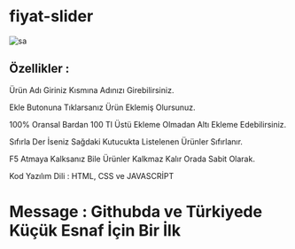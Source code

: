 # fiyat-slider
<img src="https://i.hizliresim.com/brm5kkx.PNG" alt="sa">

<h2> Özellikler :</h2>
<p>Ürün Adı Giriniz Kısmına Adınızı Girebilirsiniz.</p>
<p>Ekle Butonuna Tıklarsanız Ürün Eklemiş Olursunuz.</p>
<p>100% Oransal Bardan 100 Tl Üstü Ekleme Olmadan Altı Ekleme Edebilirsiniz.</p>
<p>Sıfırla Der İseniz Sağdaki Kutucukta Listelenen Ürünler Sıfırlanır.</p>
<p>F5 Atmaya Kalksanız Bile Ürünler Kalkmaz Kalır Orada Sabit Olarak.</p>

<p>Kod Yazılım Dili : HTML, CSS ve JAVASCRİPT</p>


<p><h1>Message : Githubda ve Türkiyede Küçük Esnaf İçin Bir İlk</h1></p>
